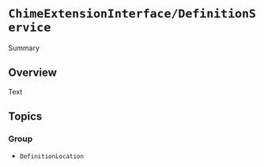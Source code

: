 # ``ChimeExtensionInterface/DefinitionService``

Summary

## Overview

Text

## Topics

### Group

- ``DefinitionLocation``
